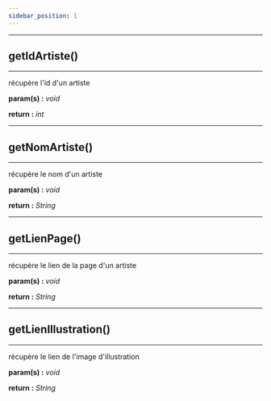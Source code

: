 ```yaml
---
sidebar_position: 1
---
```


------------------------------------------
## getIdArtiste()
------------------------------------------
récupère l'id d'un artiste

**param(s) :** *void*

**return :** *int*

------------------------------------------
## getNomArtiste()
------------------------------------------
récupère le nom d'un artiste

**param(s) :** *void*

**return :** *String*

------------------------------------------
## getLienPage()
------------------------------------------
récupère le lien de la page d'un artiste

**param(s) :** *void*

**return :** *String*

------------------------------------------
## getLienIllustration()
------------------------------------------
récupère le lien de l'image d'illustration

**param(s) :** *void*

**return :** *String*



